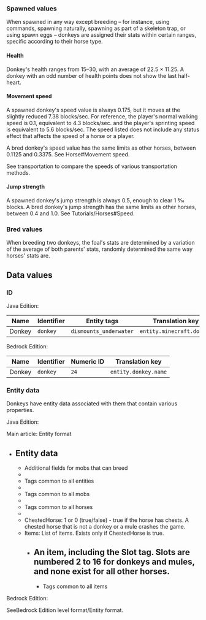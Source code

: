 ### Spawned values
When spawned in any way except breeding – for instance, using commands, spawning naturally, spawning as part of a skeleton trap, or using spawn eggs – donkeys are assigned their stats within certain ranges, specific according to their horse type.

#### Health
Donkey's health ranges from 15–30, with an average of 22.5 × 11.25. A donkey with an odd number of health points does not show the last half-heart.

#### Movement speed
A spawned donkey's speed value is always 0.175, but it moves at the slightly reduced 7.38 blocks/sec. For reference, the player's normal walking speed is 0.1, equivalent to 4.3 blocks/sec. and the player's sprinting speed is equivalent to 5.6 blocks/sec. The speed listed does not include any status effect that affects the speed of a horse or a player.

A bred donkey's speed value has the same limits as other horses, between 0.1125 and 0.3375. See Horse#Movement speed.

See transportation to compare the speeds of various transportation methods.

#### Jump strength
A spawned donkey's jump strength is always 0.5, enough to clear 1 9⁄16 blocks. A bred donkey's jump strength has the same limits as other horses, between 0.4 and 1.0. See Tutorials/Horses#Speed.

### Bred values
When breeding two donkeys, the foal's stats are determined by a variation of the average of both parents' stats, randomly determined the same way horses' stats are.

## Data values
### ID
Java Edition:

| Name   | Identifier | Entity tags            | Translation key           |
|--------|------------|------------------------|---------------------------|
| Donkey | `donkey`   | `dismounts_underwater` | `entity.minecraft.donkey` |

Bedrock Edition:

| Name   | Identifier | Numeric ID | Translation key      |
|--------|------------|------------|----------------------|
| Donkey | `donkey`   | `24`       | `entity.donkey.name` |

### Entity data
Donkeys have entity data associated with them that contain various properties.

Java Edition:

Main article: Entity format
- Entity data
	- 
	- Additional fields for mobs that can breed
	- 
	- Tags common to all entities
	- 
	- Tags common to all mobs
	- 
	- Tags common to all horses
	- 
	- ChestedHorse: 1 or 0 (true/false) - true if the horse has chests. A chested horse that is not a donkey or a mule crashes the game.
	- Items: List of items. Exists only if ChestedHorse is true.
		- An item, including the Slot tag. Slots are numbered 2 to 16 for donkeys and mules, and none exist for all other horses.
			- 
			- Tags common to all items

Bedrock Edition:

SeeBedrock Edition level format/Entity format.

